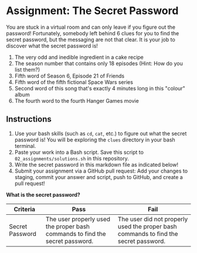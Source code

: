 # Assignment: The Secret Password

You are stuck in a virtual room and can only leave if you figure out the password! Fortunately, somebody left behind 6 clues for you to find the secret password, but the messaging are not that clear. It is your job to discover what the secret password is!

1. The very odd and inedible ingredient in a cake recipe
2. The season number that contains only 18 episodes (Hint: How do you list them?)
3. Fifth word of Season 6, Episode 21 of Friends
4. Fifth word of the fifth fictional Space Wars series
5. Second word of this song that's exactly 4 minutes long in this "colour" album
6. The fourth word to the fourth Hanger Games movie

## Instructions
1. Use your bash skills (such as `cd`, `cat`, etc.) to figure out what the secret password is! You will be exploring the `clues` directory in your bash terminal.
1. Paste your work into a Bash script. Save this script to `02_assignments/solutions.sh` in this repository.
2. Write the secret password in this markdown file as indicated below!
3. Submit your assignment via a GitHub pull request: Add your changes to staging, commit your answer and script, push to GitHub, and create a pull request!

**What is the secret password?**
<!-- Your answer here -->

|Criteria|Pass|Fail|
|---|---|---|
|Secret Password|The user properly used the proper bash commands to find the secret password.|The user did not properly used the proper bash commands to find the secret password.|
